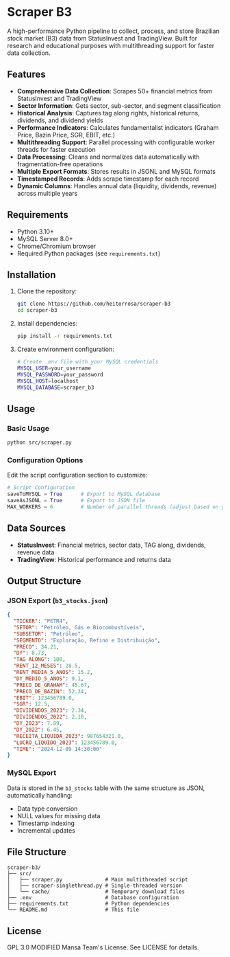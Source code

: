 # Scraper B3

A high-performance Python pipeline to collect, process, and store Brazilian stock market (B3) data from StatusInvest and TradingView. Built for research and educational purposes with multithreading support for faster data collection.

## Features
- **Comprehensive Data Collection**: Scrapes 50+ financial metrics from StatusInvest and TradingView
- **Sector Information**: Gets sector, sub-sector, and segment classification
- **Historical Analysis**: Captures tag along rights, historical returns, dividends, and dividend yields
- **Performance Indicators**: Calculates fundamentalist indicators (Graham Price, Bazin Price, SGR, EBIT, etc.)
- **Multithreading Support**: Parallel processing with configurable worker threads for faster execution
- **Data Processing**: Cleans and normalizes data automatically with fragmentation-free operations
- **Multiple Export Formats**: Stores results in JSONL and MySQL formats
- **Timestamped Records**: Adds scrape timestamp for each record
- **Dynamic Columns**: Handles annual data (liquidity, dividends, revenue) across multiple years

## Requirements
- Python 3.10+
- MySQL Server 8.0+
- Chrome/Chromium browser
- Required Python packages (see `requirements.txt`)

## Installation
1. Clone the repository:
   ```bash
   git clone https://github.com/heitorrosa/scraper-b3
   cd scraper-b3
   ```

2. Install dependencies:
   ```bash
   pip install -r requirements.txt
   ```

4. Create environment configuration:
   ```bash
   # Create .env file with your MySQL credentials
   MYSQL_USER=your_username
   MYSQL_PASSWORD=your_password
   MYSQL_HOST=localhost
   MYSQL_DATABASE=scraper_b3
   ```

## Usage

### Basic Usage
```bash
python src/scraper.py
```

### Configuration Options
Edit the script configuration section to customize:

```python
# Script Configuration
saveToMYSQL = True      # Export to MySQL database
saveAsJSONL = True      # Export to JSON file
MAX_WORKERS = 6         # Number of parallel threads (adjust based on your system)
```

## Data Sources
- **StatusInvest**: Financial metrics, sector data, TAG along, dividends, revenue data
- **TradingView**: Historical performance and returns data

## Output Structure

### JSON Export (`b3_stocks.json`)
```json
{
  "TICKER": "PETR4",
  "SETOR": "Petróleo, Gás e Biocombustíveis",
  "SUBSETOR": "Petróleo",
  "SEGMENTO": "Exploração, Refino e Distribuição",
  "PRECO": 34.21,
  "DY": 8.73,
  "TAG ALONG": 100,
  "RENT_12_MESES": 28.5,
  "RENT_MEDIA_5_ANOS": 15.2,
  "DY_MEDIO_5_ANOS": 9.1,
  "PRECO_DE_GRAHAM": 45.67,
  "PRECO_DE_BAZIN": 52.34,
  "EBIT": 123456789.0,
  "SGR": 12.5,
  "DIVIDENDOS_2023": 2.34,
  "DIVIDENDOS_2022": 2.10,
  "DY_2023": 7.89,
  "DY_2022": 6.45,
  "RECEITA_LIQUIDA_2023": 987654321.0,
  "LUCRO_LIQUIDO_2023": 123456789.0,
  "TIME": "2024-12-09 14:30:00"
}
```

### MySQL Export
Data is stored in the `b3_stocks` table with the same structure as JSON, automatically handling:
- Data type conversion
- NULL values for missing data
- Timestamp indexing
- Incremental updates

## File Structure
```
scraper-b3/
├── src/
│   ├── scraper.py              # Main multithreaded script
│   ├── scraper-singlethread.py # Single-threaded version
│   └── cache/                  # Temporary download files
├── .env                        # Database configuration
├── requirements.txt            # Python dependencies
└── README.md                   # This file
```

## License
GPL 3.0 MODIFIED Mansa Team's License. See LICENSE for details.